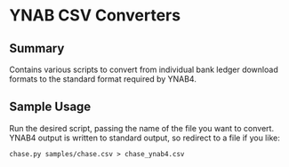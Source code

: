 # YNAB CSV Converters

## Summary

Contains various scripts to convert from individual bank ledger download formats to the standard format required by YNAB4.

## Sample Usage

Run the desired script, passing the name of the file you want to convert. YNAB4 output is written to standard output, so redirect to a file if you like:

```
chase.py samples/chase.csv > chase_ynab4.csv
```
